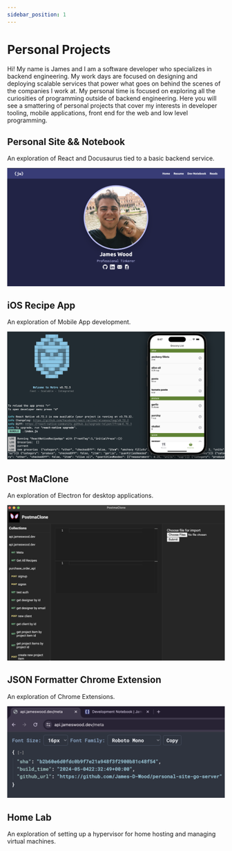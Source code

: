 ```yaml
---
sidebar_position: 1
---
```


# Personal Projects

Hi! My name is James and I am a software developer who specializes in backend engineering. My work days are focused on designing and deploying scalable services that power what goes on behind the scenes of the companies I work at. My personal time is focused on exploring all the curiosities of programming outside of backend engineering. Here you will see a smattering of personal projects that cover my interests in developer tooling, mobile applications, front end for the web and low level programming. 

## Personal Site && Notebook

An exploration of React and Docusaurus tied to a basic backend service.

![Screen cap of personal site](./assets/personal-site.png)

## iOS Recipe App

An exploration of Mobile App development.

![Screen cap of iOS recipe app](./assets/react_native_recipe_app.png)

## Post MaClone

An exploration of Electron for desktop applications.

![Screen cap of Post MaClone](./assets/post-maclone.png)

## JSON Formatter Chrome Extension

An exploration of Chrome Extensions.

![Screen cap of JSON Formatter](./assets/meta.png)

## Home Lab

An exploration of setting up a hypervisor for home hosting and managing virtual machines. 
